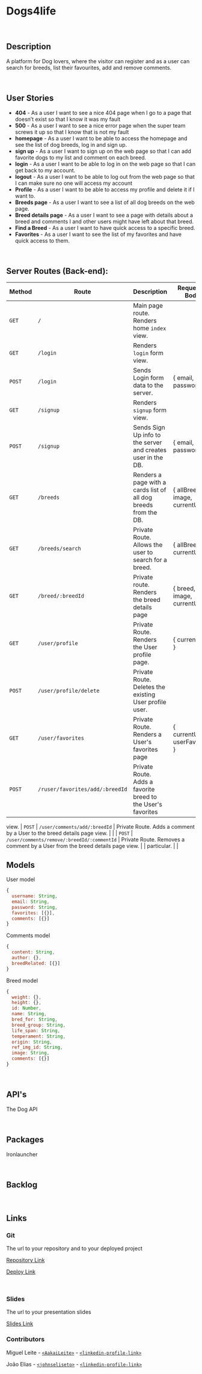 # Dogs4life

<br>

## Description

A platform for Dog lovers, where the visitor can register and as a user can search for breeds, list their favourites, add and remove comments.

<br>

## User Stories

- **404** - As a user I want to see a nice 404 page when I go to a page that doesn’t exist so that I know it was my fault
- **500** - As a user I want to see a nice error page when the super team screws it up so that I know that is not my fault
- **homepage** - As a user I want to be able to access the homepage and see the list of dog breeds, log in and sign up.
- **sign up** - As a user I want to sign up on the web page so that I can add favorite dogs to my list and comment on each breed.
- **login** - As a user I want to be able to log in on the web page so that I can get back to my account.
- **logout** - As a user I want to be able to log out from the web page so that I can make sure no one will access my account
- **Profile** - As a user I want to be able to access my profile and delete it if I want to.
- **Breeds page** - As a user I want to see a list of all dog breeds on the web page.
- **Breed details page** - As a user I want to see a page with details about a breed and comments I and other users might have left about that breed.
- **Find a Breed** - As a user I want to have quick access to a specific breed.
- **Favorites** - As a user I want to see the list of my favorites and have quick access to them.

<br>

## Server Routes (Back-end):

| **Method** | **Route**                          | **Description**                                                          | Request - Body                                           |
| ---------- | ---------------------------------- | ------------------------------------------------------------------------ | -------------------------------------------------------- |
| `GET`      | `/`                                | Main page route. Renders home `index` view.                              |                                                          |
| `GET`      | `/login`                           | Renders `login` form view.                                               |                                                          |
| `POST`     | `/login`                           | Sends Login form data to the server.                                     | { email, password }                                      |
| `GET`      | `/signup`                          | Renders `signup` form view.                                              |                                                          |
| `POST`     | `/signup`                          | Sends Sign Up info to the server and creates user in the DB.             | { email, password }                                      |
| `GET`      | `/breeds`            | Renders a page with a  cards list of all dog breeds from the DB. | { allBreeds, image, currentUser } |view.                         |                                                          |
| `GET`      | `/breeds/search`            | Private Route. Allows the user to search for a breed. | { allBreeds, currentUser }  |
| `GET`      | `/breed/:breedId`               | Private route. Renders the breed details page | { breed, image, currentUser }                                                                                    
| `GET`     | `/user/profile`              | Private Route. Renders the User profile page.                 | { currentUser }                          |
| `POST`   | `/user/profile/delete` | Private Route. Deletes the existing User profile user.      |                                                          |
| `GET`      | `/user/favorites`                     | Private Route. Renders a User's favorites page | { currentUser, userFavorites } | view.                                              |                                                          |
| `POST`      | `/ruser/favorites/add/:breedId`         | Private Route. Adds a favorite breed to the User's favorites 
view.
| `POST`      | `/user/comments/add/:breedId`                                | Private Route. Adds a comment by a User to the breed details page view.                              |                                                          |
| `POST`      | `/user/comments/remove/:breedId/:commentId`                                | Private Route. Removes a comment by a User from the breed details page view.                              |                                                          |
particular.             |                                                          |

## Models

User model

```javascript
{
  username: String,
  email: String,
  password: String,
  favorites: [{}],
  comments: [{}]
}

```

Comments model

```javascript
{
  content: String,
  author: {},
  breedRelated: [{}]
}

```

Breed model

```javascript
{
  weight: {},
  height: {},
  id: Number,
  name: String,
  bred_for: String,
  breed_group: String,
  life_span: String,
  temperament: String,
  origin: String,
  ref_img_id: String,
  image: String,
  comments: [{}]
}

```

<br>

## API's

The Dog API

<br>

## Packages

Ironlauncher

<br>

## Backlog

<br>

## Links

### Git

The url to your repository and to your deployed project

[Repository Link](https://github.com/AakaiLeite/dogs4life)

[Deploy Link](https://dogs4life.onrender.com/)

<br>

### Slides

The url to your presentation slides

[Slides Link](https://www.canva.com/design/DAFrzh6YWQM/mnqeo3TbCLmJVbdoeADe8A/view?utm_content=DA[…]WQM&utm_campaign=designshare&utm_medium=link&utm_source=viewer)

### Contributors

Miguel Leite - [`<AakaiLeite>`](https://github.com/AakaiLeite) - [`<linkedin-profile-link>`](https://www.linkedin.com/in/mikeleite/)

João Elias - [`<johnseliseto>`](https://github.com/johnseliseto) - [`<linkedin-profile-link>`](https://www.linkedin.com/in/jpelias24)
